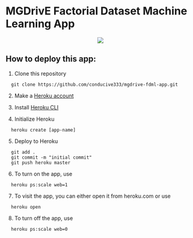 # MGDrivE Factorial Dataset Machine Learning App

<p align="center"><img src="https://user-images.githubusercontent.com/45245420/102834902-1c1b8900-43aa-11eb-867e-9f7c93e73de3.png"/></p>

## How to deploy this app:

1. Clone this repository
```
  git clone https://github.com/conducive333/mgdrive-fdml-app.git
```

2. Make a [Heroku account](https://www.heroku.com/home)

3. Install [Heroku CLI](https://devcenter.heroku.com/articles/heroku-cli)

4. Initialize Heroku
```
  heroku create [app-name]
```

5. Deploy to Heroku
```
  git add .
  git commit -m "initial commit"
  git push heroku master
```

6. To turn on the app, use
```
  heroku ps:scale web=1
```

7. To visit the app, you can either open it from heroku.com or use 
```
  heroku open
```

8. To turn off the app, use
```
  heroku ps:scale web=0
```
